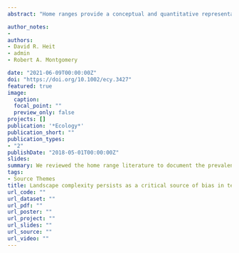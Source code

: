 ```yaml
---
abstract: "Home ranges provide a conceptual and quantitative representation of animal-habitat associations over time. Methods to estimate home ranges have swiftly progressed by dynamically accounting for various sources of bias. Across that period of growth, one potentially influential source of bias has yet to be robustly scrutinized. Animals inhabiting the terrestrial spatial domain make movement decisions in environments with variable landscape complexity. Despite that reality, home range estimation methods tend to be informed by two-dimensional (2D) data (i.e., X and Y coordinates) which analytically presume that these landscapes are flat. This analytical tendency potentially misrepresents the configuration and size of animal home range estimates. To examine the prevalence of this bias, we reviewed literature of terrestrial animal home range estimation published between 2000 and 2019. We recorded the proportion of studies that; i) recognized and ii) incorporated landscape complexity. Over 22.0% (n = 271) of the 1,203 studies recognized the importance of landscape complexity for animal movement. Interestingly, just 0.7% (n = 8) incorporated landscape complexity into the home range estimation. We infer then that landscape complexity represents an important source of bias resulting in the underestimation of terrestrial animal home range size. Given the influence of landscape complexity on terrestrial animal decision-making, energetics, and fitness our analysis highlights an important gap in current home range methodologies. We discuss the implications of our analysis for biased understandings of terrestrial animal spatial ecology with subsequent impacts on management and conservation practices built upon these estimates."

author_notes:
- 
authors:
- David R. Heit
- admin
- Robert A. Montgomery

date: "2021-06-09T00:00:00Z"
doi: "https://doi.org/10.1002/ecy.3427"
featured: true
image:
  caption:
  focal_point: ""
  preview_only: false
projects: []
publication: '*Ecology*'
publication_short: ""
publication_types:
- "2"
publishDate: "2018-05-01T00:00:00Z"
slides: 
summary: We reviewed the home range literature to document the prevalence of spatial dimensionality in their analytical frameworks. We found that less than 1% of studies have accounted for spatial dimensionality.
tags:
- Source Themes
title: Landscape complexity persists as a critical source of bias in terrestrial animal home range estimation
url_code: ""
url_dataset: ""
url_pdf: ""
url_poster: ""
url_project: ""
url_slides: ""
url_source: ""
url_video: ""
---
```


